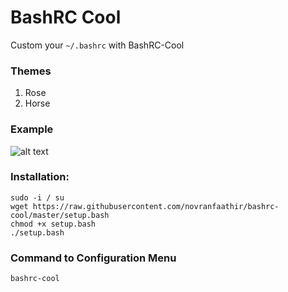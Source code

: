 # BashRC Cool
Custom your `~/.bashrc` with BashRC-Cool

### Themes
1. Rose
2. Horse

### Example
![alt text](https://i.postimg.cc/mr0bx176/Selection-691.png)

### Installation:
```
sudo -i / su
wget https://raw.githubusercontent.com/novranfaathir/bashrc-cool/master/setup.bash
chmod +x setup.bash
./setup.bash
```

### Command to Configuration Menu
```
bashrc-cool
```
